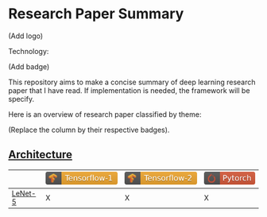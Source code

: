 # Research Paper Summary

(Add logo)

Technology:

(Add badge)

This repository aims to make a concise summary of deep learning research paper that I have read. If implementation is needed, the framework will be specify.

Here is an overview of research paper classified by theme:

(Replace the column by their respective badges).

## [Architecture](https://github.com/3outeille/Research-Paper-Summary/tree/master/src/architecture)
<i></i> | ![](./img/tensorflow_1_badge.svg)| ![](./img/tensorflow_2_badge.svg) | ![](./img/pytorch_badge.svg)
--------| -------------|-------------|--------
[LeNet-5](https://github.com/3outeille/Research-Paper-Summary/tree/master/src/architecture/lenet-5/tensorflow_1)| X| X| X 


